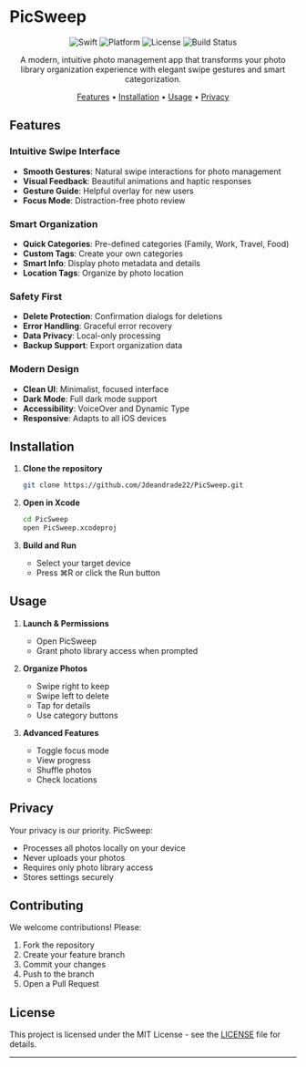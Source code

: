 # PicSweep

<div align="center">

![Swift](https://img.shields.io/badge/Swift-5.5-orange.svg)
![Platform](https://img.shields.io/badge/Platform-iOS%2015.0+-blue.svg)
![License](https://img.shields.io/badge/License-MIT-green.svg)
![Build Status](https://github.com/Jdeandrade22/PicSweep/workflows/Swift/badge.svg)

A modern, intuitive photo management app that transforms your photo library organization experience with elegant swipe gestures and smart categorization.

[Features](#features) • [Installation](#installation) • [Usage](#usage) • [Privacy](#privacy)

</div>

## Features

### Intuitive Swipe Interface
- **Smooth Gestures**: Natural swipe interactions for photo management
- **Visual Feedback**: Beautiful animations and haptic responses
- **Gesture Guide**: Helpful overlay for new users
- **Focus Mode**: Distraction-free photo review

### Smart Organization
- **Quick Categories**: Pre-defined categories (Family, Work, Travel, Food)
- **Custom Tags**: Create your own categories
- **Smart Info**: Display photo metadata and details
- **Location Tags**: Organize by photo location

### Safety First
- **Delete Protection**: Confirmation dialogs for deletions
- **Error Handling**: Graceful error recovery
- **Data Privacy**: Local-only processing
- **Backup Support**: Export organization data

### Modern Design
- **Clean UI**: Minimalist, focused interface
- **Dark Mode**: Full dark mode support
- **Accessibility**: VoiceOver and Dynamic Type
- **Responsive**: Adapts to all iOS devices

## Installation

1. **Clone the repository**
   ```bash
   git clone https://github.com/Jdeandrade22/PicSweep.git
   ```

2. **Open in Xcode**
   ```bash
   cd PicSweep
   open PicSweep.xcodeproj
   ```

3. **Build and Run**
   - Select your target device
   - Press ⌘R or click the Run button

## Usage

1. **Launch & Permissions**
   - Open PicSweep
   - Grant photo library access when prompted

2. **Organize Photos**
   - Swipe right to keep
   - Swipe left to delete
   - Tap for details
   - Use category buttons

3. **Advanced Features**
   - Toggle focus mode
   - View progress
   - Shuffle photos
   - Check locations

## Privacy

Your privacy is our priority. PicSweep:
- Processes all photos locally on your device
- Never uploads your photos
- Requires only photo library access
- Stores settings securely

## Contributing

We welcome contributions! Please:
1. Fork the repository
2. Create your feature branch
3. Commit your changes
4. Push to the branch
5. Open a Pull Request

## License

This project is licensed under the MIT License - see the [LICENSE](LICENSE) file for details.

---


